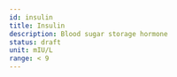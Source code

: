 ```yaml
---
id: insulin
title: Insulin
description: Blood sugar storage hormone
status: draft
unit: mIU/L
range: < 9
---
```


